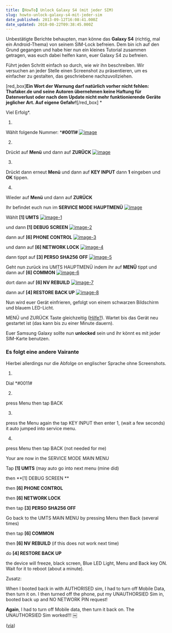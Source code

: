 ```yaml
---
title: [HowTo] Unlock Galaxy S4 (mit jeder SIM)
slug: howto-unlock-galaxy-s4-mit-jeder-sim
date_published: 2013-09-12T16:08:41.000Z
date_updated: 2018-08-22T09:38:45.000Z
---
```


Unbestätigte Berichte behaupten, man könne das **Galaxy S4** (richtig, mal ein Android-Thema) von seinem SIM-Lock befreien. Dem bin ich auf den Grund gegangen und habe hier nun ein kleines Tutorial zusammen getragen, was euch dabei helfen kann, euer Galaxy S4 zu befreien. 

Führt jeden Schritt einfach so durch, wie wir ihn beschreiben. Wir versuchen an jeder Stelle einen Screenshot zu präsentieren, um es einfacher zu gestalten, das geschriebene nachzuvollziehen.

[red_box]**Ein Wort der Warnung darf natürlich vorher nicht fehlen: Thafaker.de und seine Autoren übernehmen keine Haftung für Datenverlust oder nach dem Update nicht mehr funktionierende Geräte jeglicher Art. Auf eigene Gefahr!**[/red_box]
*

Viel Erfolg*.

1. 
Wählt folgende Nummer: ***#0011#**
[![image](//picdump.thafaker.de/2013/09/image-326x580.jpg)](http://picdump.thafaker.de/2013/09/image.jpg)

2. 
Drückt auf **Menü** und dann auf **ZURÜCK**
[![image](//picdump.thafaker.de/2013/09/image-326x580.png)](http://picdump.thafaker.de/2013/09/image.png)

3. 
Drückt dann erneut **Menü** und dann auf **KEY INPUT** dann **1** eingeben und **OK** tippen.

4. 
Wieder auf **Menü** und dann auf **ZURÜCK**

Ihr befindet euch nun im **SERVICE MODE HAUPTMENÜ**
[![image](//picdump.thafaker.de/2013/09/image-326x580.png)](http://picdump.thafaker.de/2013/09/image.png)

Wählt **[1] UMTS**
[![image-1](//picdump.thafaker.de/2013/09/image-1-326x580.png)](http://picdump.thafaker.de/2013/09/image-1.png)

und dann **[1] DEBUG SCREEN**
[![image-2](//picdump.thafaker.de/2013/09/image-2-326x580.png)](http://picdump.thafaker.de/2013/09/image-2.png)

dann auf **[6] PHONE CONTROL**
[![image-3](//picdump.thafaker.de/2013/09/image-3-326x580.png)](http://picdump.thafaker.de/2013/09/image-3.png)

und dann auf **[6] NETWORK LOCK**
[![image-4](//picdump.thafaker.de/2013/09/image-4-326x580.png)](http://picdump.thafaker.de/2013/09/image-4.png)

dann tippt auf **[3] PERSO SHA256 OFF**
[![image-5](//picdump.thafaker.de/2013/09/image-5-326x580.png)](http://picdump.thafaker.de/2013/09/image-5.png)

Geht nun zurück ins UMTS HAUPTMENÜ indem ihr auf **MENÜ** tippt und dann auf **[6] COMMON**
[![image-6](//picdump.thafaker.de/2013/09/image-6-326x580.png)](http://picdump.thafaker.de/2013/09/image-6.png)

dort dann auf **[6] NV REBUILD**
[![image-7](//picdump.thafaker.de/2013/09/image-7-326x580.png)](http://picdump.thafaker.de/2013/09/image-7.png)

dann auf **[4] RESTORE BACK UP**
[![image-8](//picdump.thafaker.de/2013/09/image-8-326x580.png)](http://picdump.thafaker.de/2013/09/image-8.png)

Nun wird euer Gerät einfrieren, gefolgt von einem schwarzen Bildschirm und blauem LED-Licht.

MENÜ und ZURÜCK Taste gleichzeitig ([Hilfe?](http://www.sonymobile.com/us/support/faq/xperia-ion/system/i-get-no-response-when-i-touch-the-home-menu-or-back-key-what-can-be-wrong-2/)). Wartet bis das Gerät neu gestartet ist (das kann bis zu einer Minute dauern).

Euer Samsung Galaxy sollte nun **unlocked** sein und ihr könnt es mit jeder SIM-Karte benutzen.

### Es folgt eine andere Vairante

Hierbei allerdings nur die Abfolge on englischer Sprache ohne Screenshots.

1. 
Dial *#0011#

2. 
press Menu then tap BACK

3. 
press the Menu again the tap KEY INPUT then enter 1, (wait a few seconds) it auto jumped into service menu.

4. 
press Menu then tap BACK (not needed for me)

Your are now in the SERVICE MODE MAIN MENU

Tap **[1] UMTS** (may auto go into next menu (mine did)

then **[1] DEBUG SCREEN **

then **[6] PHONE CONTROL**

then **[6] NETWORK LOCK**

then tap **[3] PERSO SHA256 OFF**

Go back to the UMTS MAIN MENU by pressing Menu then Back (several times)

then tap **[6] COMMON**

then **[6] NV REBUILD** (if this does not work next time)

do **[4] RESTORE BACK UP**

the device will freeze, black screen, Blue LED Light, Menu and Back key ON. Wait for it to reboot (about a minute).

Zusatz:

When I booted back in with AUTHORISED sim, I had to turn off Mobile Data, then turn it on. I then turned off the phone, put my UNAUTHORSIED Sim in, booted back up and NO NETWORK PIN request!

**Again**, I had to turn off Mobile data, then turn it back on. The UNAUTHORSIED Sim worked!!! ￼

([via](http://forum.xda-developers.com/showthread.php?t=2282683))
